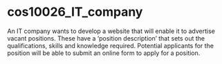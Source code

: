 # cos10026_IT_company
An IT company wants to develop a website that will enable it to advertise vacant positions. These have a ‘position description’ that sets out the qualifications, skills and knowledge required. Potential applicants for the position will be able to submit an online form to apply for a position.